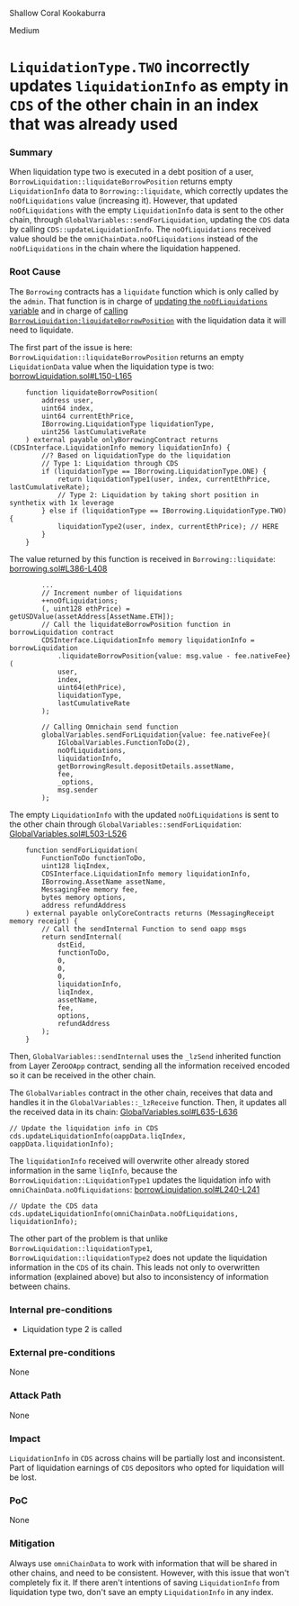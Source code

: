 Shallow Coral Kookaburra

Medium

# `LiquidationType.TWO` incorrectly updates `liquidationInfo` as empty in `CDS` of the other chain in an index that was already used

### Summary

When liquidation type two is executed in a debt position of a user, `BorrowLiquidation::liquidateBorrowPosition` returns empty `LiquidationInfo` data to `Borrowing::liquidate`, which correctly updates the `noOfLiquidations` value (increasing it). However, that updated `noOfLiquidations` with the empty `LiquidationInfo` data is sent to the other chain, through `GlobalVariables::sendForLiquidation`, updating the `CDS` data by calling `CDS::updateLiquidationInfo`. The `noOfLiquidations` received value should be the `omniChainData.noOfLiquidations` instead of the `noOfLiquidations` in the chain where the liquidation happened.

### Root Cause

The `Borrowing` contracts has a `liquidate` function which is only called by the `admin`. That function is in charge of [updating the `noOfLiquidations` variable](https://github.com/sherlock-audit/2024-11-autonomint/blob/0d324e04d4c0ca306e1ae4d4c65f0cb9d681751b/Blockchain/Blockchian/contracts/Core_logic/borrowing.sol#L386-L387) and in charge of [calling `BorrowLiquidation:liquidateBorrowPosition`](https://github.com/sherlock-audit/2024-11-autonomint/blob/0d324e04d4c0ca306e1ae4d4c65f0cb9d681751b/Blockchain/Blockchian/contracts/Core_logic/borrowing.sol#L390-L397) with the liquidation data it will need to liquidate.

The first part of the issue is here: `BorrowLiquidation::liquidateBorrowPosition` returns an empty `LiquidationData` value when the liquidation type is two:
[borrowLiquidation.sol#L150-L165](https://github.com/sherlock-audit/2024-11-autonomint/blob/0d324e04d4c0ca306e1ae4d4c65f0cb9d681751b/Blockchain/Blockchian/contracts/Core_logic/borrowLiquidation.sol#L150-L165)
```solidity
    function liquidateBorrowPosition(
        address user,
        uint64 index,
        uint64 currentEthPrice,
        IBorrowing.LiquidationType liquidationType,
        uint256 lastCumulativeRate
    ) external payable onlyBorrowingContract returns (CDSInterface.LiquidationInfo memory liquidationInfo) {
        //? Based on liquidationType do the liquidation
        // Type 1: Liquidation through CDS
        if (liquidationType == IBorrowing.LiquidationType.ONE) {
            return liquidationType1(user, index, currentEthPrice, lastCumulativeRate);
            // Type 2: Liquidation by taking short position in synthetix with 1x leverage
        } else if (liquidationType == IBorrowing.LiquidationType.TWO) {
            liquidationType2(user, index, currentEthPrice); // HERE
        }
    }
```

The value returned by this function is received in `Borrowing::liquidate`:
[borrowing.sol#L386-L408](https://github.com/sherlock-audit/2024-11-autonomint/blob/0d324e04d4c0ca306e1ae4d4c65f0cb9d681751b/Blockchain/Blockchian/contracts/Core_logic/borrowing.sol#L386-L408) 
```solidity
		...
        // Increment number of liquidations
        ++noOfLiquidations;
        (, uint128 ethPrice) = getUSDValue(assetAddress[AssetName.ETH]);
        // Call the liquidateBorrowPosition function in borrowLiquidation contract
        CDSInterface.LiquidationInfo memory liquidationInfo = borrowLiquidation
            .liquidateBorrowPosition{value: msg.value - fee.nativeFee}(
            user,
            index,
            uint64(ethPrice),
            liquidationType,
            lastCumulativeRate
        );
        
        // Calling Omnichain send function
        globalVariables.sendForLiquidation{value: fee.nativeFee}(
            IGlobalVariables.FunctionToDo(2),
            noOfLiquidations,
            liquidationInfo,
            getBorrowingResult.depositDetails.assetName,
            fee,
            _options,
            msg.sender
        );
```

The empty `LiquidationInfo` with the updated `noOfLiquidations` is sent to the other chain through `GlobalVariables::sendForLiquidation`:
[GlobalVariables.sol#L503-L526](https://github.com/sherlock-audit/2024-11-autonomint/blob/0d324e04d4c0ca306e1ae4d4c65f0cb9d681751b/Blockchain/Blockchian/contracts/Core_logic/GlobalVariables.sol#L503-L526)
```solidity
    function sendForLiquidation(
        FunctionToDo functionToDo,
        uint128 liqIndex,
        CDSInterface.LiquidationInfo memory liquidationInfo,
        IBorrowing.AssetName assetName,
        MessagingFee memory fee,
        bytes memory options,
        address refundAddress
    ) external payable onlyCoreContracts returns (MessagingReceipt memory receipt) {
        // Call the sendInternal Function to send oapp msgs
        return sendInternal(
            dstEid,
            functionToDo,
            0,
            0,
            0,
            liquidationInfo,
            liqIndex,
            assetName,
            fee,
            options,
            refundAddress
        );
    }
```

Then, `GlobalVariables::sendInternal` uses the `_lzSend` inherited function from Layer Zero`OApp` contract, sending all the information received encoded so it can be received in the other chain.

The `GlobalVariables` contract in the other chain, receives that data and handles it in the `GlobalVariables::_lzReceive` function. Then, it updates all the received data in its chain:
[GlobalVariables.sol#L635-L636](https://github.com/sherlock-audit/2024-11-autonomint/blob/0d324e04d4c0ca306e1ae4d4c65f0cb9d681751b/Blockchain/Blockchian/contracts/Core_logic/GlobalVariables.sol#L635-L636)
```solidity
// Update the liquidation info in CDS
cds.updateLiquidationInfo(oappData.liqIndex, oappData.liquidationInfo);
```

The `liquidationInfo` received will overwrite other already stored information in the same `liqInfo`, because the `BorrowLiquidation::LiquidationType1` updates the liquidation info with `omniChainData.noOfLiquidations`:
[borrowLiquidation.sol#L240-L241](https://github.com/sherlock-audit/2024-11-autonomint/blob/0d324e04d4c0ca306e1ae4d4c65f0cb9d681751b/Blockchain/Blockchian/contracts/Core_logic/borrowLiquidation.sol#L240-L241)
```solidity
// Update the CDS data
cds.updateLiquidationInfo(omniChainData.noOfLiquidations, liquidationInfo);
```

The other part of the problem is that unlike `BorrowLiquidation::liquidationType1`, `BorrowLiquidation::liquidationType2` does not update the liquidation information in the `CDS` of its chain. This leads not only to overwritten information (explained above) but also to inconsistency of information between chains.

### Internal pre-conditions

- Liquidation type 2 is called

### External pre-conditions

None

### Attack Path

None

### Impact

`LiquidationInfo` in `CDS` across chains will be partially lost and inconsistent.
Part of liquidation earnings of `CDS` depositors who opted for liquidation will be lost.

### PoC

None

### Mitigation

Always use `omniChainData` to work with information that will be shared in other chains, and need to be consistent. However, with this issue that won't completely fix it. If there aren't intentions of saving `LiquidationInfo` from liquidation type two, don't save an empty `LiquidationInfo` in any index.